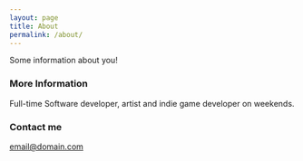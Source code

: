 ```yaml
---
layout: page
title: About
permalink: /about/
---
```


Some information about you!

### More Information

Full-time Software developer, artist and indie game developer on weekends.

### Contact me

[email@domain.com](mailto:email@domain.com)